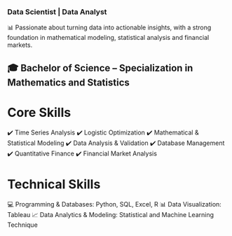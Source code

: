 ### Data Scientist | Data Analyst

📊 Passionate about turning data into actionable insights, with a strong foundation in mathematical modeling, statistical analysis and financial markets.

## 🎓 Bachelor of Science – Specialization in Mathematics and Statistics

# Core Skills

✔️ Time Series Analysis
✔️ Logistic Optimization
✔️ Mathematical & Statistical Modeling
✔️ Data Analysis & Validation
✔️ Database Management
✔️ Quantitative Finance
✔️ Financial Market Analysis

# Technical Skills

💻 Programming & Databases: Python, SQL, Excel, R
📊 Data Visualization: Tableau
📈 Data Analytics & Modeling: Statistical and Machine Learning Technique

